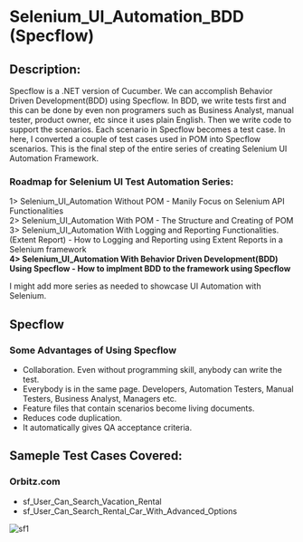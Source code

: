 # Selenium_UI_Automation_BDD (Specflow)
## Description:
Specflow is a .NET version of Cucumber.
We can accomplish Behavior Driven Development(BDD) using Specflow.
In BDD, we write tests first and this can be done by even non programers such as Business Analyst, manual tester, product owner, etc since it uses plain English. Then we write code to support the scenarios.
Each scenario in Specflow becomes a test case. 
In here, I converted a couple of test cases used in POM into Specflow scenarios.
This is the final step of the entire series of creating Selenium UI Automation Framework.

### Roadmap for Selenium UI Test Automation Series:
1> Selenium_UI_Automation Without POM - Manily Focus on Selenium API Functionalities  
2> Selenium_UI_Automation With POM - The Structure and Creating of POM  
3> Selenium_UI_Automation With Logging and Reporting Functionalities.(Extent Report) - How to Logging and Reporting using Extent Reports in a Selenium framework     
**4> Selenium_UI_Automation With Behavior Driven Development(BDD) Using Specflow - How to implment BDD to the framework using Specflow**

I might add more series as needed to showcase UI Automation with Selenium.  

## Specflow
### Some Advantages of Using Specflow
* Collaboration. Even without programming skill, anybody can write the test.
* Everybody is in the same page. Developers, Automation Testers, Manual Testers, Business Analyst, Managers etc.
* Feature files that contain scenarios become living documents. 
* Reduces code duplication.
* It automatically gives QA acceptance criteria.
 
## Sameple Test Cases Covered:
### Orbitz.com
* sf_User_Can_Search_Vacation_Rental
* sf_User_Can_Search_Rental_Car_With_Advanced_Options

![sf1](https://user-images.githubusercontent.com/25840262/39570297-b5ee827e-4e7c-11e8-832b-0a39ecc039a7.PNG)
